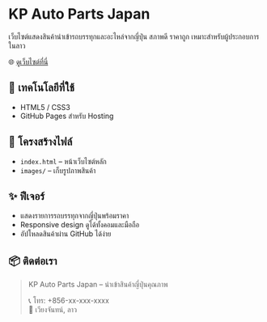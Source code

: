 # KP Auto Parts Japan

เว็บไซต์แสดงสินค้านำเข้ารถบรรทุกและอะไหล่จากญี่ปุ่น สภาพดี ราคาถูก เหมาะสำหรับผู้ประกอบการในลาว

🌐 [ดูเว็บไซต์ที่นี่](https://maxkhampoomee.github.io/kpautoparts-JAPAN/)

## 🔧 เทคโนโลยีที่ใช้
- HTML5 / CSS3
- GitHub Pages สำหรับ Hosting

## 📁 โครงสร้างไฟล์
- `index.html` – หน้าเว็บไซต์หลัก
- `images/` – เก็บรูปภาพสินค้า

## ✨ ฟีเจอร์
- แสดงรายการรถบรรทุกจากญี่ปุ่นพร้อมราคา
- Responsive design ดูได้ทั้งคอมและมือถือ
- อัปโหลดสินค้าผ่าน GitHub ได้ง่าย

## 📦 ติดต่อเรา
> KP Auto Parts Japan – นำเข้าสินค้าญี่ปุ่นคุณภาพ
>  
> 📞 โทร: +856-xx-xxx-xxxx  
> 📍 เวียงจันทน์, ลาว
